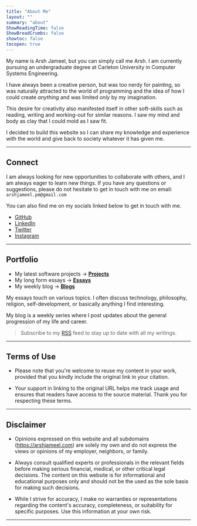 ```yaml
---
title: "About Me"
layout: ""
summary: "about"
ShowReadingTime: false
ShowBreadCrumbs: false
showtoc: false
tocopen: true
---
```


My name is Arsh Jameel, but you can simply call me Arsh. I am currently pursuing an undergraduate degree at Carleton University in Computer Systems Engineering. 

I have always been a creative person, but was too nerdy for painting, so was naturally attracted to the world of programming and the idea of how I could create *anything* and was limited *only* by my imagination. 

This desire for creativity also manifested itself in other soft-skills such as reading, writing and working-out for similar reasons. I saw my mind and body as clay that I could mold as I saw fit. 

I decided to build this website so I can share my knowledge and experience with the world and give back to society whatever it has given me.

---

## Connect

I am always looking for new opportunities to collaborate with others, and I am always eager to learn new things. If you have any questions or suggestions, please do not hesitate to get in touch with me on email: `arshjameel.pm@gmail.com`

You can also find me on my socials linked below to get in touch with me.

* [GitHub](https://github.com/arshjameel)
* [LinkedIn](https://www.linkedin.com/)
* [Twitter](https://twitter.com/ArshJameel_/)
* [Instagram](https://www.instagram.com/arshjameel_/)

---

## Portfolio

* My latest software projects -> **[Projects](/projects/)**
* My long form essays -> **[Essays](/tags/essays/)**
* My weekly blog -> **[Blogs](/tags/blogs)**

My essays touch on various topics. I often discuss technology, philosophy, religion, self-development, or basically anything I find interesting. 

My blog is a weekly series where I post updates about the general progression of my life and career.

> Subscribe to my [RSS](/index.xml/) feed to stay up to date with all my writings.

---


## Terms of Use
* Please note that you're welcome to reuse my content in your work, provided that you kindly include the original link in your citation. 

* Your support in linking to the original URL helps me track usage and ensures that readers have access to the source material. Thank you for respecting these terms.

---

## Disclaimer
* Opinions expressed on this website and all subdomains (https://arshjameel.com) are solely my own and do not express the views or opinions of my employer, neighbors, or family. 

* Always consult qualified experts or professionals in the relevant fields before making serious financial, medical, or other critical legal decisions. The content on this website is for informational and educational purposes only and should not be the used as the sole basis for making such decisions.

* While I strive for accuracy, I make no warranties or representations regarding the content's accuracy, completeness, or suitability for specific purposes. Use this information at your own risk.

---